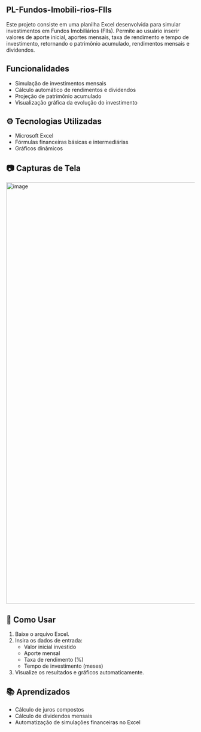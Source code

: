 ## PL-Fundos-Imobili-rios-FIIs
Este projeto consiste em uma planilha Excel desenvolvida para simular investimentos em Fundos Imobiliários (FIIs). Permite ao usuário inserir valores de aporte inicial, aportes mensais, taxa de rendimento e tempo de investimento, retornando o patrimônio acumulado, rendimentos mensais e dividendos.

## Funcionalidades
- Simulação de investimentos mensais
- Cálculo automático de rendimentos e dividendos
- Projeção de patrimônio acumulado
- Visualização gráfica da evolução do investimento

## ⚙️ Tecnologias Utilizadas
- Microsoft Excel
- Fórmulas financeiras básicas e intermediárias
- Gráficos dinâmicos

## 📷 Capturas de Tela
<img width="819" height="1122" alt="image" src="https://github.com/user-attachments/assets/bb428bb8-e010-4617-b7e7-c91c837cdad8" />


## 🚀 Como Usar
1. Baixe o arquivo Excel.
2. Insira os dados de entrada:
   - Valor inicial investido
   - Aporte mensal
   - Taxa de rendimento (%)
   - Tempo de investimento (meses)
3. Visualize os resultados e gráficos automaticamente.

## 📚 Aprendizados
- Cálculo de juros compostos
- Cálculo de dividendos mensais
- Automatização de simulações financeiras no Excel

